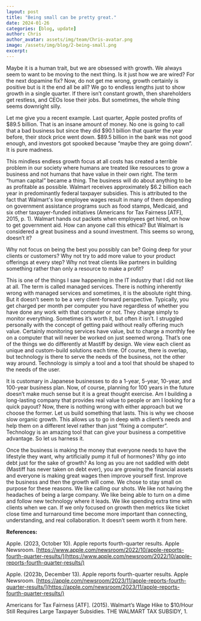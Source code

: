 ```yaml
---
layout: post
title: "Being small can be pretty great."
date: 2024-01-26
categories: [blog, update]
author: Chris
author_avatar: assets/img/team/Chris-avatar.png
image: /assets/img/blog/2-being-small.png
excerpt:
---
```


Maybe it is a human trait, but we are obsessed with growth. We always seem to want to be moving to the next thing. Is it just how we are wired? For the next dopamine fix? Now, do not get me wrong, growth certainly is positive but is it the end all be all? We go to endless lengths just to show growth in a single quarter. If there isn’t constant growth, then shareholders get restless, and CEOs lose their jobs. But sometimes, the whole thing seems downright silly.

Let me give you a recent example. Last quarter, Apple posted profits of $89.5 billion. That is an insane amount of money. No one is going to call that a bad business but since they did $90.1 billion that quarter the year before, their stock price went down. $89.5 billion in the bank was not good enough, and investors got spooked because “maybe they are going down”. It is pure madness.

This mindless endless growth focus at all costs has created a terrible problem in our society where humans are treated like resources to grow a business and not humans that have value in their own right. The term “human capital” became a thing. The business will do about anything to be as profitable as possible. Walmart receives approximately $6.2 billion each year in predominantly federal taxpayer subsidies. This is attributed to the fact that Walmart's low employee wages result in many of them depending on government assistance programs such as food stamps, Medicaid, and six other taxpayer-funded initiatives (Americans for Tax Fairness  [ATF], 2015, p. 1). Walmart hands out packets when employees get hired, on how to get government aid. How can anyone call this ethical? But Walmart is considered a great business and a sound investment. This seems so wrong, doesn’t it?

Why not focus on being the best you possibly can be? Going deep for your clients or customers? Why not try to add more value to your product offerings at every step? Why not treat clients like partners in building something rather than only a resource to make a profit? 

This is one of the things I saw happening in the IT industry that I did not like at all. The term is called managed services. There is nothing inherently wrong with managed services and sometimes, it is the absolute right thing. But it doesn’t seem to be a very client-forward perspective. Typically, you get charged per month per computer you have regardless of whether you have done any work with that computer or not. They charge simply to monitor everything. Sometimes it’s worth it, but often it isn’t. I struggled personally with the concept of getting paid without really offering much value. Certainly monitoring services have value, but to charge a monthly fee on a computer that will never be worked on just seemed wrong. That’s one of the things we do differently at Mastiff by design. We view each client as unique and custom-build solutions each time. Of course, there is overlap, but technology is there to serve the needs of the business, not the other way around. Technology is simply a tool and a tool that should be shaped to the needs of the user. 

It is customary in Japanese businesses to do a 1-year, 5-year, 10-year, and 100-year business plan. Now, of course, planning for 100 years in the future doesn’t make much sense but it is a great thought exercise. Am I building a long-lasting company that provides real value to people or am I looking for a quick payout? Now, there is nothing wrong with either approach but we choose the former. Let us build something that lasts. This is why we choose slow organic growth. This allows us to go in deep with a client’s needs and help them on a different level rather than just “fixing a computer”. Technology is an amazing tool that can give your business a competitive advantage. So let us harness it. 

Once the business is making the money that everyone needs to have the lifestyle they want, why artificially pump it full of hormones? Why go into debt just for the sake of growth? As long as you are not saddled with debt (Mastiff has never taken on debt ever), you are growing the financial assets and everyone is making great wages then improve yourself first. Improve the business and then the growth will come. We chose to stay small on purpose for these reasons. We like calling our shots. We like not having the headaches of being a large company. We like being able to turn on a dime and follow new technology where it leads. We like spending extra time with clients when we can. If we only focused on growth then metrics like ticket close time and turnaround time become more important than connecting, understanding, and real collaboration. It doesn’t seem worth it from here.

**References:**

Apple. (2023, October 10). Apple reports fourth-quarter results. Apple Newsroom. [https://www.apple.com/newsroom/2022/10/apple-reports-fourth-quarter-results/](https://www.apple.com/newsroom/2022/10/apple-reports-fourth-quarter-results/)

Apple. (2023b, December 13). Apple reports fourth-quarter results. Apple Newsroom. [https://apple.com/newsroom/2023/11/apple-reports-fourth-quarter-results/](https://apple.com/newsroom/2023/11/apple-reports-fourth-quarter-results/)

Americans for Tax Fairness  [ATF]. (2015). Walmart’s Wage Hike to $10/Hour Still Requires Large Taxpayer Subsidies. THE WALMART TAX SUBSIDY, 1.